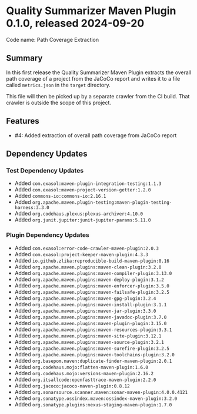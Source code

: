 # Quality Summarizer Maven Plugin 0.1.0, released 2024-09-20

Code name: Path Coverage Extraction

## Summary

In this first release the Quality Summarizer Maven Plugin extracts the overall path coverage of a project from the JaCoCo report and writes it to a file called `metrics.json` in the `target` directory.

This file will then be picked up by a separate crawler from the CI build. That crawler is outside the scope of this project.

## Features

* #4: Added extraction of overall path coverage from JaCoCo report 

## Dependency Updates

### Test Dependency Updates

* Added `com.exasol:maven-plugin-integration-testing:1.1.3`
* Added `com.exasol:maven-project-version-getter:1.2.0`
* Added `commons-io:commons-io:2.16.1`
* Added `org.apache.maven.plugin-testing:maven-plugin-testing-harness:3.3.0`
* Added `org.codehaus.plexus:plexus-archiver:4.10.0`
* Added `org.junit.jupiter:junit-jupiter-params:5.11.0`

### Plugin Dependency Updates

* Added `com.exasol:error-code-crawler-maven-plugin:2.0.3`
* Added `com.exasol:project-keeper-maven-plugin:4.3.3`
* Added `io.github.zlika:reproducible-build-maven-plugin:0.16`
* Added `org.apache.maven.plugins:maven-clean-plugin:3.2.0`
* Added `org.apache.maven.plugins:maven-compiler-plugin:3.13.0`
* Added `org.apache.maven.plugins:maven-deploy-plugin:3.1.2`
* Added `org.apache.maven.plugins:maven-enforcer-plugin:3.5.0`
* Added `org.apache.maven.plugins:maven-failsafe-plugin:3.2.5`
* Added `org.apache.maven.plugins:maven-gpg-plugin:3.2.4`
* Added `org.apache.maven.plugins:maven-install-plugin:3.1.1`
* Added `org.apache.maven.plugins:maven-jar-plugin:3.3.0`
* Added `org.apache.maven.plugins:maven-javadoc-plugin:3.7.0`
* Added `org.apache.maven.plugins:maven-plugin-plugin:3.15.0`
* Added `org.apache.maven.plugins:maven-resources-plugin:3.3.1`
* Added `org.apache.maven.plugins:maven-site-plugin:3.12.1`
* Added `org.apache.maven.plugins:maven-source-plugin:3.2.1`
* Added `org.apache.maven.plugins:maven-surefire-plugin:3.2.5`
* Added `org.apache.maven.plugins:maven-toolchains-plugin:3.2.0`
* Added `org.basepom.maven:duplicate-finder-maven-plugin:2.0.1`
* Added `org.codehaus.mojo:flatten-maven-plugin:1.6.0`
* Added `org.codehaus.mojo:versions-maven-plugin:2.16.2`
* Added `org.itsallcode:openfasttrace-maven-plugin:2.2.0`
* Added `org.jacoco:jacoco-maven-plugin:0.8.12`
* Added `org.sonarsource.scanner.maven:sonar-maven-plugin:4.0.0.4121`
* Added `org.sonatype.ossindex.maven:ossindex-maven-plugin:3.2.0`
* Added `org.sonatype.plugins:nexus-staging-maven-plugin:1.7.0`
